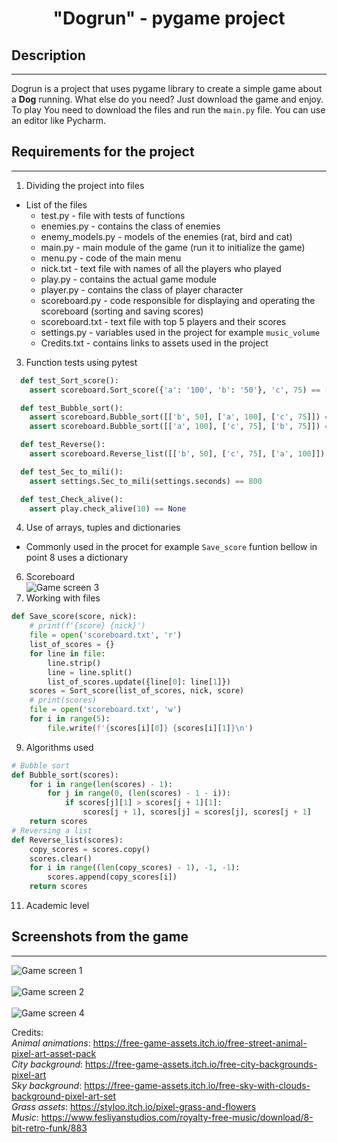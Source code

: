 <h1 align="Center">"Dogrun" - pygame project</h1>


## Description
---------------------------------
Dogrun is a project that uses pygame library to create a simple game about a **Dog** running. What else do you need? Just download the game and enjoy. <br>
To play You need to download the files and run the `main.py` file. You can use an editor like Pycharm.

## Requirements for the project
---------------------------------
1. Dividing the project into files<br>
  * List of the files
      * test.py - file with tests of functions
      * enemies.py - contains the class of enemies
      * enemy_models.py - models of the enemies (rat, bird and cat)
      * main.py - main module of the game (run it to initialize the game)
      * menu.py - code of the main menu 
      * nick.txt - text file with names of all the players who played
      * play.py - contains the actual game module
      * player.py - contains the class of player character
      * scoreboard.py - code responsible for displaying and operating the scoreboard (sorting and saving scores)
      * scoreboard.txt - text file with top 5 players and their scores
      * settings.py - variables used in the project for example `music_volume`
      * Credits.txt - contains links to assets used in the project
3. Function tests using pytest
```python
  def test_Sort_score():
    assert scoreboard.Sort_score({'a': '100', 'b': '50'}, 'c', 75) == [['a', 100], ['c', 75], ['b', 50]]

  def test_Bubble_sort():
    assert scoreboard.Bubble_sort([['b', 50], ['a', 100], ['c', 75]]) == [['b', 50], ['c', 75], ['a', 100]]
    assert scoreboard.Bubble_sort([['a', 100], ['c', 75], ['b', 75]]) == [['c', 75], ['b', 75], ['a', 100]]

  def test_Reverse():
    assert scoreboard.Reverse_list([['b', 50], ['c', 75], ['a', 100]]) == [['a', 100], ['c', 75], ['b', 50]]

  def test_Sec_to_mili():
    assert settings.Sec_to_mili(settings.seconds) == 800

  def test_Check_alive():
    assert play.check_alive(10) == None
```
4. Use of arrays, tuples and dictionaries
 * Commonly used in the procet for example `Save_score` funtion bellow in point 8 uses a dictionary
6. Scoreboard <br>
![Game screen 3](/screen3.PNG "screen3")
8. Working with files
```python
def Save_score(score, nick):
    # print(f'{score} {nick}')
    file = open('scoreboard.txt', 'r')
    list_of_scores = {}
    for line in file:
        line.strip()
        line = line.split()
        list_of_scores.update({line[0]: line[1]})
    scores = Sort_score(list_of_scores, nick, score)
    # print(scores)
    file = open('scoreboard.txt', 'w')
    for i in range(5):
        file.write(f'{scores[i][0]} {scores[i][1]}\n')
```
9. Algorithms used
```python
# Bubble sort
def Bubble_sort(scores):
    for i in range(len(scores) - 1):
        for j in range(0, (len(scores) - 1 - i)):
            if scores[j][1] > scores[j + 1][1]:
                scores[j + 1], scores[j] = scores[j], scores[j + 1]
    return scores
# Reversing a list
def Reverse_list(scores):
    copy_scores = scores.copy()
    scores.clear()
    for i in range((len(copy_scores) - 1), -1, -1):
        scores.append(copy_scores[i])
    return scores
```
11. Academic level

## Screenshots from the game
---------------------------------
![Game screen 1](/screen1.PNG "screen1")<br><br>
![Game screen 2](/screen2.PNG "screen2")<br><br>
![Game screen 4](/screen4.PNG "screen4")

Credits:<br>
*Animal animations*: https://free-game-assets.itch.io/free-street-animal-pixel-art-asset-pack<br>
*City background*: https://free-game-assets.itch.io/free-city-backgrounds-pixel-art<br>
*Sky background*: https://free-game-assets.itch.io/free-sky-with-clouds-background-pixel-art-set<br>
*Grass assets*: https://styloo.itch.io/pixel-grass-and-flowers<br>
*Music*: https://www.fesliyanstudios.com/royalty-free-music/download/8-bit-retro-funk/883<br>
